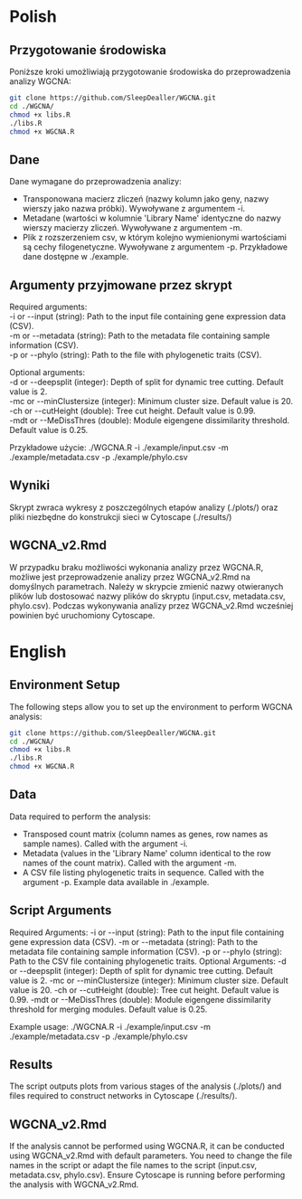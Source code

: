 # Polish

## Przygotowanie środowiska

Poniższe kroki umożliwiają przygotowanie środowiska do przeprowadzenia analizy WGCNA:
```sh
git clone https://github.com/SleepDealler/WGCNA.git
cd ./WGCNA/
chmod +x libs.R
./libs.R
chmod +x WGCNA.R
```
## Dane

Dane wymagane do przeprowadzenia analizy:
- Transponowana macierz zliczeń (nazwy kolumn jako geny, nazwy wierszy jako nazwa próbki). Wywoływane  z argumentem -i.
- Metadane (wartości w kolumnie 'Library Name' identyczne do nazwy wierszy macierzy zliczeń. Wywoływane  z argumentem -m.
- Plik z rozszerzeniem csv, w którym kolejno wymienionymi wartościami są cechy filogenetyczne. Wywoływane z argumentem -p.
Przykładowe dane dostępne w ./example.

## Argumenty przyjmowane przez skrypt

Required arguments:<br>
-i or --input (string): Path to the input file containing gene expression data (CSV).<br>
-m or --metadata (string): Path to the metadata file containing sample information (CSV).<br>
-p or --phylo (string): Path to the file with phylogenetic traits (CSV).

Optional arguments:<br>
-d or --deepsplit (integer): Depth of split for dynamic tree cutting. Default value is 2.<br>
-mc or --minClustersize (integer): Minimum cluster size. Default value is 20.<br>
-ch or --cutHeight (double): Tree cut height. Default value is 0.99.<br>
-mdt or --MeDissThres (double): Module eigengene dissimilarity threshold. Default value is 0.25.

Przykładowe użycie:
./WGCNA.R -i ./example/input.csv -m ./example/metadata.csv -p ./example/phylo.csv

## Wyniki

Skrypt zwraca wykresy z poszczególnych etapów analizy (./plots/) oraz pliki niezbędne do konstrukcji sieci w Cytoscape (./results/)

## WGCNA_v2.Rmd

W przypadku braku możliwości wykonania analizy przez WGCNA.R, możliwe jest przeprowadzenie analizy przez WGCNA_v2.Rmd na domyślnych parametrach. Należy w skrypcie zmienić nazwy otwieranych plików lub dostosować nazwy plików do skryptu (input.csv, metadata.csv, phylo.csv). Podczas wykonywania analizy przez WGCNA_v2.Rmd wcześniej powinien być uruchomiony Cytoscape.

# English

## Environment Setup

The following steps allow you to set up the environment to perform WGCNA analysis:
```sh
git clone https://github.com/SleepDealler/WGCNA.git
cd ./WGCNA/
chmod +x libs.R
./libs.R
chmod +x WGCNA.R
```
## Data

Data required to perform the analysis:
- Transposed count matrix (column names as genes, row names as sample names). Called with the argument -i.
- Metadata (values in the 'Library Name' column identical to the row names of the count matrix). Called with the argument -m.
- A CSV file listing phylogenetic traits in sequence. Called with the argument -p.
Example data available in ./example.

## Script Arguments

Required Arguments:
-i or --input (string): Path to the input file containing gene expression data (CSV).
-m or --metadata (string): Path to the metadata file containing sample information (CSV).
-p or --phylo (string): Path to the CSV file containing phylogenetic traits.
Optional Arguments:
-d or --deepsplit (integer): Depth of split for dynamic tree cutting. Default value is 2.
-mc or --minClustersize (integer): Minimum cluster size. Default value is 20.
-ch or --cutHeight (double): Tree cut height. Default value is 0.99.
-mdt or --MeDissThres (double): Module eigengene dissimilarity threshold for merging modules. Default value is 0.25.

Example usage:
./WGCNA.R -i ./example/input.csv -m ./example/metadata.csv -p ./example/phylo.csv

## Results

The script outputs plots from various stages of the analysis (./plots/) and files required to construct networks in Cytoscape (./results/).

## WGCNA_v2.Rmd

If the analysis cannot be performed using WGCNA.R, it can be conducted using WGCNA_v2.Rmd with default parameters. You need to change the file names in the script or adapt the file names to the script (input.csv, metadata.csv, phylo.csv). Ensure Cytoscape is running before performing the analysis with WGCNA_v2.Rmd.
